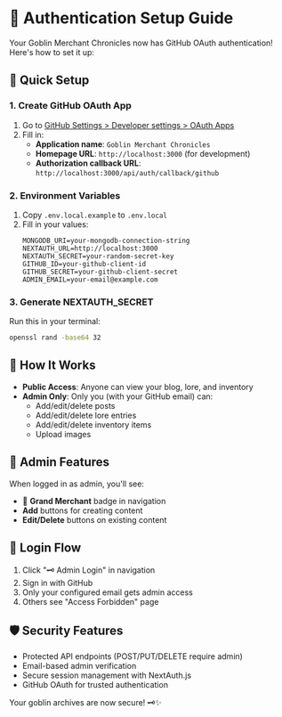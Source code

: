 # 🔐 Authentication Setup Guide

Your Goblin Merchant Chronicles now has GitHub OAuth authentication! Here's how to set it up:

## 🚀 Quick Setup

### 1. Create GitHub OAuth App
1. Go to [GitHub Settings > Developer settings > OAuth Apps](https://github.com/settings/applications/new)
2. Fill in:
   - **Application name**: `Goblin Merchant Chronicles`
   - **Homepage URL**: `http://localhost:3000` (for development)
   - **Authorization callback URL**: `http://localhost:3000/api/auth/callback/github`

### 2. Environment Variables
1. Copy `.env.local.example` to `.env.local`
2. Fill in your values:
   ```
   MONGODB_URI=your-mongodb-connection-string
   NEXTAUTH_URL=http://localhost:3000
   NEXTAUTH_SECRET=your-random-secret-key
   GITHUB_ID=your-github-client-id
   GITHUB_SECRET=your-github-client-secret
   ADMIN_EMAIL=your-email@example.com
   ```

### 3. Generate NEXTAUTH_SECRET
Run this in your terminal:
```bash
openssl rand -base64 32
```

## 🎯 How It Works

- **Public Access**: Anyone can view your blog, lore, and inventory
- **Admin Only**: Only you (with your GitHub email) can:
  - Add/edit/delete posts
  - Add/edit/delete lore entries
  - Add/edit/delete inventory items
  - Upload images

## 🔑 Admin Features

When logged in as admin, you'll see:
- 👑 **Grand Merchant** badge in navigation
- **Add** buttons for creating content
- **Edit/Delete** buttons on existing content

## 🚪 Login Flow

1. Click "🗝️ Admin Login" in navigation
2. Sign in with GitHub
3. Only your configured email gets admin access
4. Others see "Access Forbidden" page

## 🛡️ Security Features

- Protected API endpoints (POST/PUT/DELETE require admin)
- Email-based admin verification
- Secure session management with NextAuth.js
- GitHub OAuth for trusted authentication

Your goblin archives are now secure! 🗝️✨